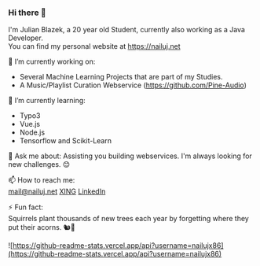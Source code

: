 ### Hi there 👋
I'm Julian Blazek, a 20 year old Student, currently also working as a Java Developer.  
You can find my personal website at https://nailuj.net

🔭 I’m currently working on:
  - Several Machine Learning Projects that are part of my Studies.
  - A Music/Playlist Curation Webservice (https://github.com/Pine-Audio)
  
🌱 I’m currently learning:
  - Typo3
  - Vue.js
  - Node.js
  - Tensorflow and Scikit-Learn
<!--- 👯 I’m looking to collaborate on ...
- 🤔 I’m looking for help with ...-->

💬 Ask me about: Assisting you building webservices. I'm always looking for new challenges. 😊

📫 How to reach me:  
    [mail@nailuj.net](mail@nailuj.net)  [XING](https://www.xing.com/profile/Julian_Blazek)  [LinkedIn](https://www.linkedin.com/in/julian-blazek/)
<!-- 😄 Pronouns: ...-->

⚡ Fun fact:  
Squirrels plant thousands of new trees each year by forgetting where they put their acorns. 🐿🌲

<!--
**nailujx86/nailujx86** is a ✨ _special_ ✨ repository because its `README.md` (this file) appears on your GitHub profile.

Here are some ideas to get you started:

- 🔭 I’m currently working on ...
- 🌱 I’m currently learning ...
- 👯 I’m looking to collaborate on ...
- 🤔 I’m looking for help with ...
- 💬 Ask me about ...
- 📫 How to reach me: ...
- 😄 Pronouns: ...
- ⚡ Fun fact: ...
-->
![https://github-readme-stats.vercel.app/api?username=nailujx86](https://github-readme-stats.vercel.app/api?username=nailujx86)
